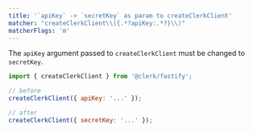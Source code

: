```yaml
---
title: '`apiKey` -> `secretKey` as param to createClerkClient'
matcher: "createClerkClient\\({.*?apiKey:.*?}\\)"
matcherFlags: 'm'
---
```


The `apiKey` argument passed to `createClerkClient` must be changed to `secretKey`.

```js
import { createClerkClient } from '@clerk/fastify';

// before
createClerkClient({ apiKey: '...' });

// after
createClerkClient({ secretKey: '...' });
```
